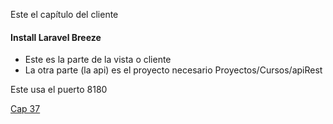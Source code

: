 Este el capítulo del cliente

#### Install Laravel Breeze

* Este es la parte de la vista o cliente
* La otra parte (la api) es el proyecto necesario Proyectos/Cursos/apiRest

Este usa el puerto 8180

[Cap 37](https://codersfree.com/courses-status/aprende-a-crear-una-api-restful-con-laravel/volver-formulario-responsivo)
